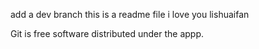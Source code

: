 add a dev branch
this is a readme file
i love you lishuaifan

Git is free software distributed under the appp.
